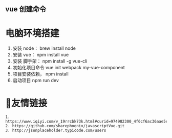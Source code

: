 ## vue 创建命令
# 电脑环境搭建

1. 安装 node：
    brew install node
2. 安装 vue：
    npm install vue
3. 安装 脚手架：
    npm install -g vue-cli
4. 初始化项目命令
    vue init webpack my-vue-component
5. 项目安装依赖，
    npm install
6. 启动项目
    npm run dev

# 友情链接
    1. https://www.iqiyi.com/v_19rrcbk73k.html#curid=974982300_4f6cf6ac36aae5ebaf4875faa2f9039f
    2. https://github.com/sharephoenix/javascriptVue.git
    3. http://jsonplaceholder.typicode.com/users
